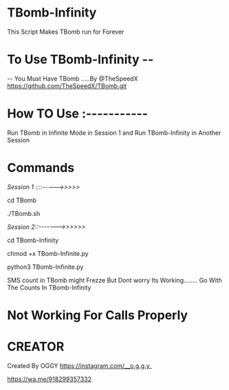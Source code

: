   # TBomb-Infinity
This Script Makes TBomb run for Forever

# To Use TBomb-Infinity --
-- You Must Have TBomb .....By @TheSpeedX
https://github.com/TheSpeedX/TBomb.git

# How TO Use :-----------
Run TBomb in Infinite Mode in Session 1
and 
Run TBomb-Infinity in Another Session

# Commands
*Session 1  ::::----->>>>>*


cd TBomb

./TBomb.sh

*Session 2::------->>>>>>*


cd TBomb-Infinity

chmod +x TBomb-Infinite.py



python3 TBomb-Infinite.py


SMS count in TBomb might Frezze But Dont worry Its Working........
Go With The Counts In TBomb-Infinity
 # Not Working For Calls Properly
# CREATOR
Created By OGGY
https://instagram.com/__o.g.g.y_

https://wa.me/918299357332
